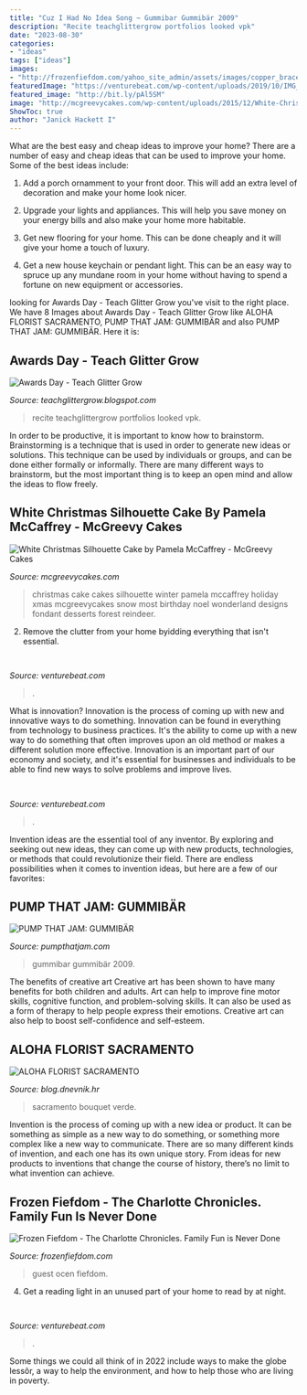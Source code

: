 ```yaml
---
title: "Cuz I Had No Idea Song ~ Gummibar Gummibär 2009"
description: "Recite teachglittergrow portfolios looked vpk"
date: "2023-08-30"
categories:
- "ideas"
tags: ["ideas"]
images:
- "http://frozenfiefdom.com/yahoo_site_admin/assets/images/copper_bracelet.28185326_std.jpg"
featuredImage: "https://venturebeat.com/wp-content/uploads/2019/10/IMG_2307D-e1572529138577.jpeg"
featured_image: "http://bit.ly/pAl5SM"
image: "http://mcgreevycakes.com/wp-content/uploads/2015/12/White-Christmas-10-Finished-Cake.jpg"
ShowToc: true
author: "Janick Hackett I"
---
```



What are the best easy and cheap ideas to improve your home?
There are a number of easy and cheap ideas that can be used to improve your home. Some of the best ideas include:
1. Add a porch ornamment to your front door. This will add an extra level of decoration and make your home look nicer.

2. Upgrade your lights and appliances. This will help you save money on your energy bills and also make your home more habitable.

3. Get new flooring for your home. This can be done cheaply and it will give your home a touch of luxury.

4. Get a new house keychain or pendant light. This can be an easy way to spruce up any mundane room in your home without having to spend a fortune on new equipment or accessories.

	

		
looking for Awards Day - Teach Glitter Grow you've visit to the right place. We have 8 Images about Awards Day - Teach Glitter Grow like ALOHA FLORIST SACRAMENTO, PUMP THAT JAM: GUMMIBÄR and also PUMP THAT JAM: GUMMIBÄR. Here it is:
		
    
## Awards Day - Teach Glitter Grow

<img loading=lazy src="https://3.bp.blogspot.com/-W6eAkrA8z1I/V0IJAS3SxEI/AAAAAAAALEI/3728HTYpV7w53Czo5P-jF3lBGIHBjt2iwCLcB/s1600/when%2Bi%2Bstarted%2Bprek%2B.png" onerror="this.onerror=null;this.src='https://tse3.mm.bing.net/th?id=OIP.hmnGo2R0_iv_m9JqdlLJGgHaJ4&amp;pid=15.1';" alt="Awards Day - Teach Glitter Grow">

_Source: teachglittergrow.blogspot.com_

>recite teachglittergrow portfolios looked vpk. 

	

In order to be productive, it is important to know how to brainstorm. Brainstorming is a technique that is used in order to generate new ideas or solutions. This technique can be used by individuals or groups, and can be done either formally or informally. There are many different ways to brainstorm, but the most important thing is to keep an open mind and allow the ideas to flow freely.

    
## White Christmas Silhouette Cake By Pamela McCaffrey - McGreevy Cakes

<img loading=lazy src="http://mcgreevycakes.com/wp-content/uploads/2015/12/White-Christmas-10-Finished-Cake.jpg" onerror="this.onerror=null;this.src='https://tse2.mm.bing.net/th?id=OIP.yIGR4aSLQj8UOtVVwKme_AHaJ4&amp;pid=15.1';" alt="White Christmas Silhouette Cake by Pamela McCaffrey - McGreevy Cakes">

_Source: mcgreevycakes.com_

>christmas cake cakes silhouette winter pamela mccaffrey holiday xmas mcgreevycakes snow most birthday noel wonderland designs fondant desserts forest reindeer. 

	

2. Remove the clutter from your home byidding everything that isn't essential.

    
## 

<img loading=lazy src="https://venturebeat.com/wp-content/uploads/2019/11/siriauthenticate.jpg" onerror="this.onerror=null;this.src='https://tse2.mm.bing.net/th?id=OIP._qJp2BqJ9Z_5e-yCIY2NHgHaDR&amp;pid=15.1';" alt="">

_Source: venturebeat.com_

>. 

	

What is innovation?
Innovation is the process of coming up with new and innovative ways to do something. Innovation can be found in everything from technology to business practices. It's the ability to come up with a new way to do something that often improves upon an old method or makes a different solution more effective. Innovation is an important part of our economy and society, and it's essential for businesses and individuals to be able to find new ways to solve problems and improve lives.

    
## 

<img loading=lazy src="https://venturebeat.com/wp-content/uploads/2019/10/microsoft-surface-event-surface-pro-x-4.jpg?w=800" onerror="this.onerror=null;this.src='https://tse4.mm.bing.net/th?id=OIP.FlC15jujXz0GCk1J3h4yKgHaDf&amp;pid=15.1';" alt="">

_Source: venturebeat.com_

>. 

	

Invention ideas are the essential tool of any inventor. By exploring and seeking out new ideas, they can come up with new products, technologies, or methods that could revolutionize their field. There are endless possibilities when it comes to invention ideas, but here are a few of our favorites:

    
## PUMP THAT JAM: GUMMIBÄR

<img loading=lazy src="http://i726.photobucket.com/albums/ww268/pumpthatjam/GummyImage02.jpg" onerror="this.onerror=null;this.src='https://tse2.mm.bing.net/th?id=OIP.GytDz8dqMezBELT7-R0-FQHaF7&amp;pid=15.1';" alt="PUMP THAT JAM: GUMMIBÄR">

_Source: pumpthatjam.com_

>gummibar gummibär 2009. 

	

The benefits of creative art
Creative art has been shown to have many benefits for both children and adults. Art can help to improve fine motor skills, cognitive function, and problem-solving skills. It can also be used as a form of therapy to help people express their emotions. Creative art can also help to boost self-confidence and self-esteem.

    
## ALOHA FLORIST SACRAMENTO

<img loading=lazy src="http://bit.ly/pAl5SM" onerror="this.onerror=null;this.src='https://tse2.mm.bing.net/th?id=OIP.lycazRfQW6FxEP2T95zNpQHaE8&amp;pid=15.1';" alt="ALOHA FLORIST SACRAMENTO">

_Source: blog.dnevnik.hr_

>sacramento bouquet verde. 

	

Invention is the process of coming up with a new idea or product. It can be something as simple as a new way to do something, or something more complex like a new way to communicate. There are so many different kinds of invention, and each one has its own unique story. From ideas for new products to inventions that change the course of history, there’s no limit to what invention can achieve.

    
## Frozen Fiefdom - The Charlotte Chronicles. Family Fun Is Never Done

<img loading=lazy src="http://frozenfiefdom.com/yahoo_site_admin/assets/images/copper_bracelet.28185326_std.jpg" onerror="this.onerror=null;this.src='https://tse3.mm.bing.net/th?id=OIP.M_93NasPLVLgPqK-lkEUVAAAAA&amp;pid=15.1';" alt="Frozen Fiefdom - The Charlotte Chronicles. Family Fun is Never Done">

_Source: frozenfiefdom.com_

>guest ocen fiefdom. 

	

4. Get a reading light in an unused part of your home to read by at night.

    
## 

<img loading=lazy src="https://venturebeat.com/wp-content/uploads/2019/10/IMG_2307D-e1572529138577.jpeg" onerror="this.onerror=null;this.src='https://tse3.mm.bing.net/th?id=OIP.JH5oeQG4IfebxWuL_cwUiQHaFj&amp;pid=15.1';" alt="">

_Source: venturebeat.com_

>. 

	

Some things we could all think of in 2022 include ways to make the globe lessôr, a way to help the environment, and how to help those who are living in poverty.

